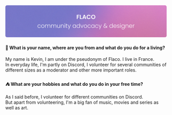 ![Flaqeau](https://github.com/Flaqeau/Flaqeau/blob/main/readme.png)
---

>
#### 🤔 **What is your name, where are you from and what do you do for a living?**
My name is Kevin, I am under the pseudonym of Flaco. I live in France.
<br/>
In everyday life, I'm partly on Discord, I volunteer for several communities of different sizes as a moderator and other more important roles.

>
#### ⛺ **What are your hobbies and what do you do in your free time?**
As I said before, I volunteer for different communities on Discord.
<br/>
But apart from volunteering, I'm a big fan of music, movies and series as well as art.
